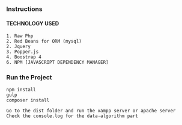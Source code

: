 ### Instructions ###

#### TECHNOLOGY USED ####
    1. Raw Php
    2. Red Beans for ORM (mysql)
    2. Jquery
    3. Popper.js
    4. Boostrap 4
    6. NPM [JAVASCRIPT DEPENDENCY MANAGER]

### Run the Project ###

    npm install
    gulp
    composer install

    Go to the dist folder and run the xampp server or apache server
    Check the console.log for the data-algorithm part